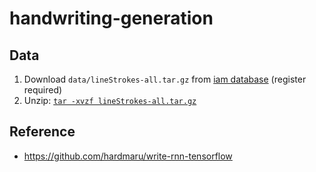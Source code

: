 # handwriting-generation


## Data

1. Download `data/lineStrokes-all.tar.gz` from [iam database](http://www.iam.unibe.ch/fki/databases/iam-on-line-handwriting-database) (register required)
2. Unzip: [`tar -xvzf lineStrokes-all.tar.gz`](https://askubuntu.com/questions/25347/what-command-do-i-need-to-unzip-extract-a-tar-gz-file)

## Reference

- https://github.com/hardmaru/write-rnn-tensorflow